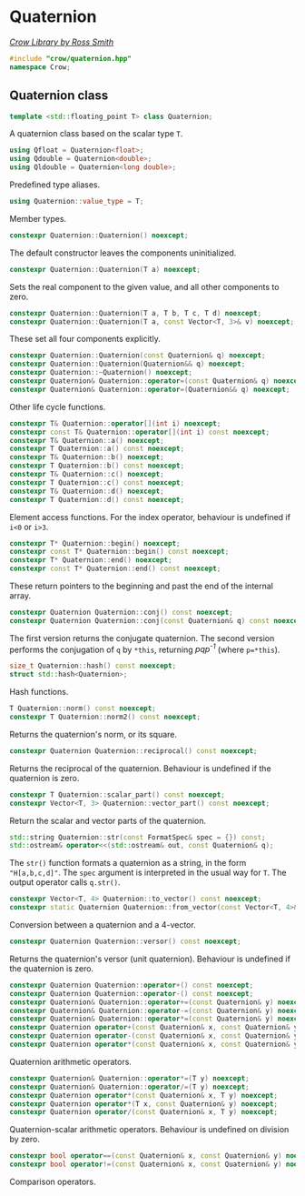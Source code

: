 # Quaternion

_[Crow Library by Ross Smith](index.html)_

```c++
#include "crow/quaternion.hpp"
namespace Crow;
```

## Quaternion class

```c++
template <std::floating_point T> class Quaternion;
```

A quaternion class based on the scalar type `T`.

```c++
using Qfloat = Quaternion<float>;
using Qdouble = Quaternion<double>;
using Qldouble = Quaternion<long double>;
```

Predefined type aliases.

```c++
using Quaternion::value_type = T;
```

Member types.

```c++
constexpr Quaternion::Quaternion() noexcept;
```

The default constructor leaves the components uninitialized.

```c++
constexpr Quaternion::Quaternion(T a) noexcept;
```

Sets the real component to the given value, and all other components to zero.

```c++
constexpr Quaternion::Quaternion(T a, T b, T c, T d) noexcept;
constexpr Quaternion::Quaternion(T a, const Vector<T, 3>& v) noexcept;
```

These set all four components explicitly.

```c++
constexpr Quaternion::Quaternion(const Quaternion& q) noexcept;
constexpr Quaternion::Quaternion(Quaternion&& q) noexcept;
constexpr Quaternion::~Quaternion() noexcept;
constexpr Quaternion& Quaternion::operator=(const Quaternion& q) noexcept;
constexpr Quaternion& Quaternion::operator=(Quaternion&& q) noexcept;
```

Other life cycle functions.

```c++
constexpr T& Quaternion::operator[](int i) noexcept;
constexpr const T& Quaternion::operator[](int i) const noexcept;
constexpr T& Quaternion::a() noexcept;
constexpr T Quaternion::a() const noexcept;
constexpr T& Quaternion::b() noexcept;
constexpr T Quaternion::b() const noexcept;
constexpr T& Quaternion::c() noexcept;
constexpr T Quaternion::c() const noexcept;
constexpr T& Quaternion::d() noexcept;
constexpr T Quaternion::d() const noexcept;
```

Element access functions. For the index operator, behaviour is undefined if
`i<0` or `i>3`.

```c++
constexpr T* Quaternion::begin() noexcept;
constexpr const T* Quaternion::begin() const noexcept;
constexpr T* Quaternion::end() noexcept;
constexpr const T* Quaternion::end() const noexcept;
```

These return pointers to the beginning and past the end of the internal
array.

```c++
constexpr Quaternion Quaternion::conj() const noexcept;
constexpr Quaternion Quaternion::conj(const Quaternion& q) const noexcept;
```

The first version returns the conjugate quaternion. The second version
performs the conjugation of `q` by `*this`, returning _pqp<sup>-1</sup>_
(where `p=*this`).

```c++
size_t Quaternion::hash() const noexcept;
struct std::hash<Quaternion>;
```

Hash functions.

```c++
T Quaternion::norm() const noexcept;
constexpr T Quaternion::norm2() const noexcept;
```

Returns the quaternion's norm, or its square.

```c++
constexpr Quaternion Quaternion::reciprocal() const noexcept;
```

Returns the reciprocal of the quaternion. Behaviour is undefined if the
quaternion is zero.

```c++
constexpr T Quaternion::scalar_part() const noexcept;
constexpr Vector<T, 3> Quaternion::vector_part() const noexcept;
```

Return the scalar and vector parts of the quaternion.

```c++
std::string Quaternion::str(const FormatSpec& spec = {}) const;
std::ostream& operator<<(std::ostream& out, const Quaternion& q);
```

The `str()` function formats a quaternion as a string, in the form
`"H[a,b,c,d]"`. The `spec` argument is interpreted in the usual way for `T`.
The output operator calls `q.str()`.

```c++
constexpr Vector<T, 4> Quaternion::to_vector() const noexcept;
constexpr static Quaternion Quaternion::from_vector(const Vector<T, 4>& v) noexcept;
```

Conversion between a quaternion and a 4-vector.

```c++
constexpr Quaternion Quaternion::versor() const noexcept;
```

Returns the quaternion's versor (unit quaternion). Behaviour is undefined if
the quaternion is zero.

```c++
constexpr Quaternion Quaternion::operator+() const noexcept;
constexpr Quaternion Quaternion::operator-() const noexcept;
constexpr Quaternion& Quaternion::operator+=(const Quaternion& y) noexcept;
constexpr Quaternion& Quaternion::operator-=(const Quaternion& y) noexcept;
constexpr Quaternion& Quaternion::operator*=(const Quaternion& y) noexcept;
constexpr Quaternion operator+(const Quaternion& x, const Quaternion& y) noexcept;
constexpr Quaternion operator-(const Quaternion& x, const Quaternion& y) noexcept;
constexpr Quaternion operator*(const Quaternion& x, const Quaternion& y) noexcept;
```

Quaternion arithmetic operators.

```c++
constexpr Quaternion& Quaternion::operator*=(T y) noexcept;
constexpr Quaternion& Quaternion::operator/=(T y) noexcept;
constexpr Quaternion operator*(const Quaternion& x, T y) noexcept;
constexpr Quaternion operator*(T x, const Quaternion& y) noexcept;
constexpr Quaternion operator/(const Quaternion& x, T y) noexcept;
```

Quaternion-scalar arithmetic operators. Behaviour is undefined on division by
zero.

```c++
constexpr bool operator==(const Quaternion& x, const Quaternion& y) noexcept;
constexpr bool operator!=(const Quaternion& x, const Quaternion& y) noexcept;
```

Comparison operators.
